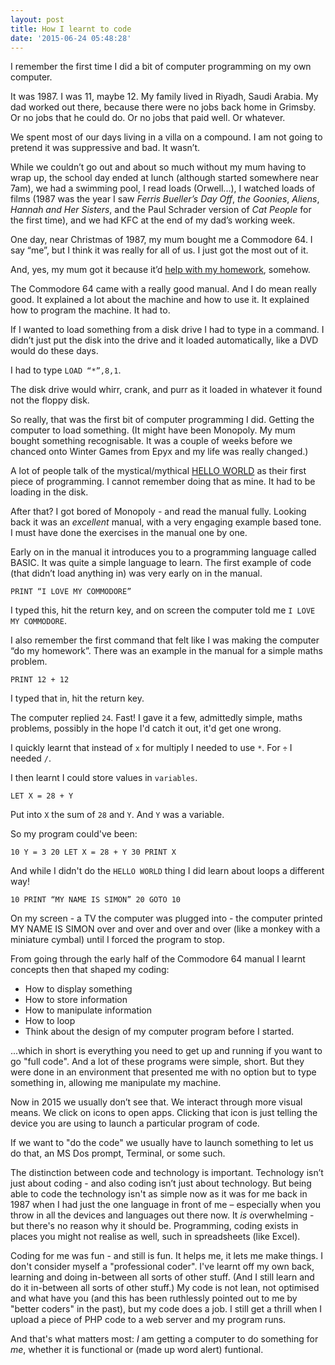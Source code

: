 ```yaml
---
layout: post
title: How I learnt to code
date: '2015-06-24 05:48:28'
---
```


I remember the first time I did a bit of computer programming on my own computer.

It was 1987. I was 11, maybe 12. My family lived in Riyadh, Saudi Arabia. My dad worked out there, because there were no jobs back home in Grimsby. Or no jobs that he could do. Or no jobs that paid well. Or whatever.

We spent most of our days living in a villa on a compound. I am not going to pretend it was suppressive and bad. It wasn’t.

While we couldn’t go out and about so much without my mum having to wrap up, the school day ended at lunch (although started somewhere near 7am), we had a swimming pool, I read loads (Orwell...), I watched loads of films (1987 was the year I saw *Ferris Bueller’s Day Off*, *the Goonies*, *Aliens*, *Hannah and Her Sisters*, and the Paul Schrader version of *Cat People* for the first time), and we had KFC at the end of my dad’s working week.

One day, near Christmas of 1987, my mum bought me a Commodore 64. I say “me”, but I think it was really for all of us. I just got the most out of it.

And, yes, my mum got it because it’d [help with my homework](http://www2.b3ta.com/heyhey16k/), somehow.

The Commodore 64 came with a really good manual. And I do mean really good. It explained a lot about the machine and how to use it. It explained how to program the machine. It had to.

If I wanted to load something from a disk drive I had to type in a command. I didn’t just put the disk into the drive and it loaded automatically, like a DVD would do these days.

I had to type `LOAD “*”,8,1`.

The disk drive would whirr, crank, and purr as it loaded in whatever it found not the floppy disk.

So really, that was the first bit of computer programming I did. Getting the computer to load something. (It might have been Monopoly. My mum bought something recognisable. It was a couple of weeks before we chanced onto Winter Games from Epyx and my life was really changed.)

A lot of people talk of the mystical/mythical [HELLO WORLD](https://en.wikipedia.org/wiki/%22Hello,_World!%22_program) as their first piece of programming. I cannot remember doing that as mine. It had to be loading in the disk.

After that? I got bored of Monopoly - and read the manual fully. Looking back it was an *excellent* manual, with a very engaging example based tone. I must have done the exercises in the manual one by one.

Early on in the manual it introduces you to a programming language called BASIC. It was quite a simple language to learn. The first example of code (that didn’t load anything in) was very early on in the manual.

`PRINT “I LOVE MY COMMODORE”`

I typed this, hit the return key, and on screen the computer told me `I LOVE MY COMMODORE`.

I also remember the first command that felt like I was making the computer “do my homework”. There was an example in the manual for a simple maths problem.

`PRINT 12 + 12`

I typed that in, hit the return key.

The computer replied `24`. Fast! I gave it a few, admittedly simple, maths problems, possibly in the hope I'd catch it out, it'd get one wrong.

I quickly learnt that instead of `x` for multiply I needed to use `*`.  For `÷` I needed `/`.

I then learnt I could store values in `variables`.

`LET X = 28 + Y`

Put into `X` the sum of `28` and `Y`. And `Y` was a variable.

So my program could've been:

`10 Y = 3
20 LET X = 28 + Y
30 PRINT X`

And while I didn't do the `HELLO WORLD` thing I did learn about loops a different way!

`10 PRINT “MY NAME IS SIMON”
20 GOTO 10`

On my screen - a TV the computer was plugged into - the computer printed MY NAME IS SIMON over and over and over and over (like a monkey with a miniature cymbal) until I forced the program to stop.

From going through the early half of the Commodore 64 manual I learnt concepts then that shaped my coding:

- How to display something
- How to store information
- How to manipulate information
- How to loop
- Think about the design of my computer program before I started.

...which in short is everything you need to get up and running if you want to go "full code". And a lot of these programs were simple, short. But they were done in an environment that presented me with no option but to type something in, allowing me manipulate my machine.

Now in 2015 we usually don’t see that. We interact through more visual means. We click on icons to open apps. Clicking that icon is just telling the device you are using to launch a particular program of code.

If we want to "do the code" we usually have to launch something to let us do that, an MS Dos prompt, Terminal, or some such.

The distinction between code and technology is important. Technology isn’t just about coding - and also coding isn’t just about technology. But being able to code the technology isn't as simple now as it was for me back in 1987 when I had just the one language in front of me – especially when you throw in all the devices and languages out there now. It *is* overwhelming - but there's no reason why it should be. Programming, coding exists in places you might not realise as well, such in spreadsheets (like Excel).

Coding for me was fun - and still is fun. It helps me, it lets me make things. I don't consider myself a "professional coder". I've learnt off my own back, learning and doing in-between all sorts of other stuff. (And I still learn and do it in-between all sorts of other stuff.) My code is not lean, not optimised and what have you (and this has been ruthlessly pointed out to me by "better coders" in the past), but my code does a job. I still get a thrill when I upload a piece of PHP code to a web server and my program runs.

And that's what matters most: *I* am getting a computer to do something for *me*, whether it is functional or (made up word alert) funtional.
